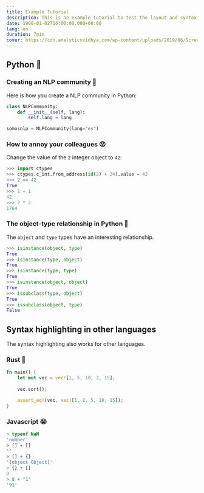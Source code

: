 ```yaml
---
title: Example Tutorial
description: This is an example tutorial to test the layout and syntax highlighting
date: 1900-01-02T16:00:00.000+00:00
lang: en
duration: 7min
cover: https://cdn.analyticsvidhya.com/wp-content/uploads/2019/06/Screenshot-from-2019-06-17-19-53-10.png
---
```


## Python 🚀

### Creating an NLP community 🤗

Here is how you create a NLP community in Python:

```python
class NLPCommunity:
    def __init__(self, lang):
        self.lang = lang

somosnlp = NLPCommunity(lang="es")
```


### How to annoy your colleagues 😡

Change the value of the `2` integer object to `42`:


```python
>>> import ctypes
>>> ctypes.c_int.from_address(id(2) + 24).value = 42
>>> 2 == 42
True
>>> 1 + 1
42
>>> 2 * 2
1764
```

### The object-type relationship in Python 🤯

The `object` and `type` types have an interesting relationship.

```python
>>> isinstance(object, type)
True
>>> isinstance(type, object)
True
>>> isinstance(type, type)
True
>>> isinstance(object, object)
True
>>> issubclass(type, object)
True
>>> issubclass(object, type)
False
```

## Syntax highlighting in other languages

The syntax highlighting also works for other languages.

### Rust 🦀

```rust
fn main() {
    let mut vec = vec![1, 5, 10, 2, 15];
    
    vec.sort();

    assert_eq!(vec, vec![1, 2, 5, 10, 15]);
}
```


### Javascript 😭

```javascript
> typeof NaN
'number'
> [] + []
''
> [] + {}
'[object Object]'
> {} + []
0
> 9 + "1"
'91'
```
